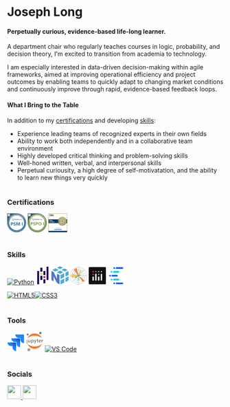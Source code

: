 <h1>Joseph Long</h1>
<h4>Perpetually curious, evidence-based life-long learner.</h4>

<p>A department chair who regularly teaches courses in logic, probability, and decision theory, I'm excited to transition from academia to technology.</p>
<p>I am especially interested in data-driven decision-making within agile frameworks, aimed at improving operational efficiency and project outcomes by enabling teams to quickly adapt to changing market conditions and continuously improve through rapid, evidence-based feedback loops.</p>

<h4>What I Bring to the Table</h4>
<p>In addition to my <a href="#certifications">certifications</a> and developing <a href="#skills">skills</a>:
<ul>
  <li>Experience leading teams of recognized experts in their own fields</li>
  <li>Ability to work both independently and in a collaborative team environment</li>
  <li>Highly developed critical thinking and problem-solving skills</li>
  <li>Well-honed written, verbal, and interpersonal skills</li>
  <li>Perpetual curiousity, a high degree of self-motivatation, and the ability to learn new things very quickly</li>
</ul>

</p>

<h1></h1>
<h3 id="#certifications">Certifications</h3>
<p align="left">
<a href="https://github.com/jos-long/certificates_and_badges/blob/main/Certification%2C%20PSM-1.pdf"><img src="https://github.com/jos-long/jos-long/blob/main/Badge%2C%20PSM-1.png" width="44" alt="Professional Scrum Master I" /></a> <a href="https://github.com/jos-long/certificates_and_badges/blob/main/Certification%2C%20PSPO-1.pdf"><img src="https://github.com/jos-long/jos-long/blob/main/Badge%2C%20PSPO-1.png" width="44" alt="Professional Scrum Product Owner I" /></a> <a href="https://github.com/jos-long/images/blob/main/ibm-data-analyst-professional-certificate.png"><img src="https://github.com/jos-long/jos-long/blob/main/ibm-data-analyst-professional-certificate.png" width="44" alt="IBM Data Analyst Professional Certificate" /></a></p>

<h1></h1>
<h3 id="#skills">Skills</h3>
<p align="left">
<a href="https://www.python.org/" target="_blank" rel="noreferrer"><img src="https://raw.githubusercontent.com/danielcranney/readme-generator/main/public/icons/skills/python-colored.svg" width="40" alt="Python" /></a><a href="https://pandas.pydata.org/" target="_blank" rel="noreferrer"><img src="https://github.com/jos-long/jos-long/blob/main/pandas_logo_02.png" width="40" alt="Pandas" /></a><a href="https://numpy.org/" target="_blank" rel="noreferrer"><img src="https://github.com/jos-long/jos-long/blob/main/numpy_logo_02.png" width="40" alt="NumPy" /></a> <a href="https://matplotlib.org/" target="_blank" rel="noreferrer"><img src="https://github.com/jos-long/jos-long/blob/main/matplotlib_logo_03.png" width="40" alt="matplotlib"></a> <a href="https://dash.plotly.com/" target="_blank" rel="noreferrer"><img src="https://github.com/jos-long/jos-long/blob/main/plotly_logo.png" width="40" alt="Plotly"></a> <a href="https://www.ibm.com/products/cognos-analytics?utm_content=SRCWW&p1=Search&p4=43700050328202003&p5=e&p9=58700005505951958&gclid=CjwKCAjwnK60BhA9EiwAmpHZwyTaM1SnsBF6b_DQlErrU1n2jkNvOO3UjWQes6CqwUSC4QEhpvTG9hoCNRAQAvD_BwE&gclsrc=aw.ds" rel="noreferrer"><img src="https://github.com/jos-long/jos-long/blob/main/cognos_analytics.png" width="40" alt="Cognos Analytics" /></a> 

<a href="https://developer.mozilla.org/en-US/docs/Glossary/HTML5" target="_blank" rel="noreferrer"><img src="https://raw.githubusercontent.com/danielcranney/readme-generator/main/public/icons/skills/html5-colored.svg" width="40" alt="HTML5" /></a><a href="https://www.w3.org/TR/CSS/#css" target="_blank" rel="noreferrer"><img src="https://raw.githubusercontent.com/danielcranney/readme-generator/main/public/icons/skills/css3-colored.svg" width="40" alt="CSS3" /></a></p>

<h1></h1>
<h3>Tools</h3>
<p align="left">
<a href="https://www.atlassian.com/software/jira" target="_blank" rel="noreferrer"><img src="https://github.com/jos-long/jos-long/blob/main/jira_logo_02.jpg" width="40" alt="Jira" /></a> <a href="https://jupyter.org/" target="_blank" rel="noreferrer"><img src="https://github.com/jos-long/jos-long/blob/main/jupyter_logo.png" width="40" alt="Jupyter" /></a> <a href="https://code.visualstudio.com/" target="_blank" rel="noreferrer"><img src="https://raw.githubusercontent.com/danielcranney/readme-generator/main/public/icons/skills/visualstudiocode.svg" width="40" alt="VS Code" /></a>

<h1></h1>

<!-- 
* 🌍  I'm based in Rochester, NY
* ✉️  You can contact me at [jos.long@hotmail.com](mailto:jos.long@hotmail.com)
-->

<!-- PostgreSQL:
<a href="https://www.postgresql.org/" target="_blank" rel="noreferrer"><img src="https://raw.githubusercontent.com/danielcranney/readme-generator/main/public/icons/skills/postgresql-colored.svg" width="36" height="36" alt="PostgreSQL" /></a>-->

<!-- Flask:
<a href="https://flask.palletsprojects.com/en/2.0.x/" target="_blank" rel="noreferrer"><img src="https://raw.githubusercontent.com/danielcranney/readme-generator/main/public/icons/skills/flask-colored.svg" width="36" height="36" alt="Flask" /></a></p>-->





### Socials

<p align="left"> <a href="https://www.github.com/jos-long" target="_blank" rel="noreferrer"> <picture> <source media="(prefers-color-scheme: dark)" srcset="https://raw.githubusercontent.com/danielcranney/readme-generator/main/public/icons/socials/github-dark.svg" /> <source media="(prefers-color-scheme: light)" srcset="https://raw.githubusercontent.com/danielcranney/readme-generator/main/public/icons/socials/github.svg" /> <img src="https://raw.githubusercontent.com/danielcranney/readme-generator/main/public/icons/socials/github.svg" width="32" height="32" /> </picture> </a> <a href="https://www.linkedin.com/in/joslong" target="_blank" rel="noreferrer"> <picture> <source media="(prefers-color-scheme: dark)" srcset="https://raw.githubusercontent.com/danielcranney/readme-generator/main/public/icons/socials/linkedin-dark.svg" /> <source media="(prefers-color-scheme: light)" srcset="https://raw.githubusercontent.com/danielcranney/readme-generator/main/public/icons/socials/linkedin.svg" /> <img src="https://raw.githubusercontent.com/danielcranney/readme-generator/main/public/icons/socials/linkedin.svg" width="32" height="32" /> </picture> </a></p>
